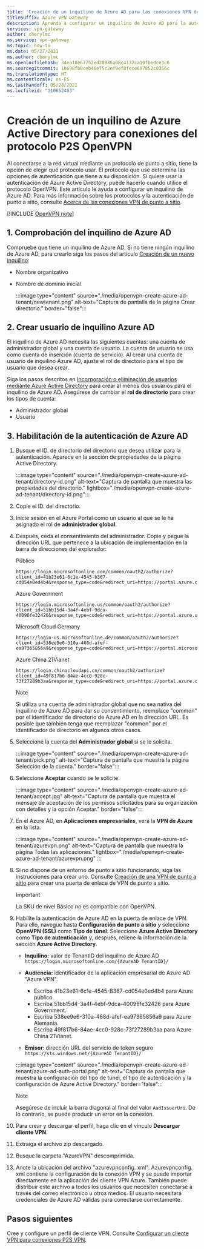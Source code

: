 ```yaml
---
title: 'Creación de un inquilino de Azure AD para las conexiones VPN de punto a sitio: Autenticación de Azure AD'
titleSuffix: Azure VPN Gateway
description: Aprenda a configurar un inquilino de Azure AD para la autenticación de Azure AD de punto a sitio (protocolo OpenVPN).
services: vpn-gateway
author: cherylmc
ms.service: vpn-gateway
ms.topic: how-to
ms.date: 05/27/2021
ms.author: cherylmc
ms.openlocfilehash: 34ea18e67752ed28986a08c4132ca10fbedce3c6
ms.sourcegitcommit: 1b698fb8ceb46e75c2ef9ef8fece697852c0356c
ms.translationtype: HT
ms.contentlocale: es-ES
ms.lasthandoff: 05/28/2021
ms.locfileid: "110652483"
---
```

# <a name="create-an-azure-active-directory-tenant-for-p2s-openvpn-protocol-connections"></a>Creación de un inquilino de Azure Active Directory para conexiones del protocolo P2S OpenVPN

Al conectarse a la red virtual mediante un protocolo de punto a sitio, tiene la opción de elegir qué protocolo usar. El protocolo que use determina las opciones de autenticación que tiene a su disposición. Si quiere usar la autenticación de Azure Active Directory, puede hacerlo cuando utilice el protocolo OpenVPN. Este artículo le ayuda a configurar un inquilino de Azure AD. Para más información sobre los protocolos y la autenticación de punto a sitio, consulte [Acerca de las conexiones VPN de punto a sitio](point-to-site-about.md).

[!INCLUDE [OpenVPN note](../../includes/vpn-gateway-openvpn-auth-include.md)]

## <a name="1-verify-azure-ad-tenant"></a><a name="tenant"></a>1. Comprobación del inquilino de Azure AD

Compruebe que tiene un inquilino de Azure AD. Si no tiene ningún inquilino de Azure AD, para crearlo siga los pasos del artículo [Creación de un nuevo inquilino](../active-directory/fundamentals/active-directory-access-create-new-tenant.md):

* Nombre organizativo
* Nombre de dominio inicial

   :::image type="content" source="./media/openvpn-create-azure-ad-tenant/newtenant.png" alt-text="Captura de pantalla de la página Crear directorio." border="false":::

## <a name="2-create-azure-ad-tenant-users"></a><a name="users"></a>2. Crear usuario de inquilino Azure AD

El inquilino de Azure AD necesita las siguientes cuentas: una cuenta de administrador global y una cuenta de usuario. La cuenta de usuario se usa como cuenta de inserción (cuenta de servicio). Al crear una cuenta de usuario de inquilino Azure AD, ajuste el rol de directorio para el tipo de usuario que desea crear.

Siga los pasos descritos en [Incorporación o eliminación de usuarios mediante Azure Active Directory](../active-directory/fundamentals/add-users-azure-active-directory.md) para crear al menos dos usuarios para el inquilino de Azure AD. Asegúrese de cambiar el **rol de directorio** para crear los tipos de cuenta:

* Administrador global
* Usuario

## <a name="3-enable-azure-ad-authentication-on-the-vpn-gateway"></a><a name="enable-authentication"></a>3. Habilitación de la autenticación de Azure AD

1. Busque el ID. de directorio del directorio que desea utilizar para la autenticación. Aparece en la sección de propiedades de la página Active Directory.

   :::image type="content" source="./media/openvpn-create-azure-ad-tenant/directory-id.png" alt-text="Captura de pantalla que muestra las propiedades del directorio." lightbox="./media/openvpn-create-azure-ad-tenant/directory-id.png":::

1. Copie el ID. del directorio.

1. Inicie sesión en el Azure Portal como un usuario al que se le ha asignado el rol de **administrador global**.

1. Después, ceda el consentimiento del administrador. Copie y pegue la dirección URL que pertenece a la ubicación de implementación en la barra de direcciones del explorador:

   Público

   ```
   https://login.microsoftonline.com/common/oauth2/authorize?client_id=41b23e61-6c1e-4545-b367-cd054e0ed4b4&response_type=code&redirect_uri=https://portal.azure.com&nonce=1234&prompt=admin_consent
   ````

   Azure Government

   ```
   https://login.microsoftonline.us/common/oauth2/authorize?client_id=51bb15d4-3a4f-4ebf-9dca-40096fe32426&response_type=code&redirect_uri=https://portal.azure.us&nonce=1234&prompt=admin_consent
   ````

   Microsoft Cloud Germany

   ```
   https://login-us.microsoftonline.de/common/oauth2/authorize?client_id=538ee9e6-310a-468d-afef-ea97365856a9&response_type=code&redirect_uri=https://portal.microsoftazure.de&nonce=1234&prompt=admin_consent
   ````

    Azure China 21Vianet

    ```
    https://login.chinacloudapi.cn/common/oauth2/authorize?client_id=49f817b6-84ae-4cc0-928c-73f27289b3aa&response_type=code&redirect_uri=https://portal.azure.cn&nonce=1234&prompt=admin_consent
    ```

   > [!NOTE]
   > Si utiliza una cuenta de administrador global que no sea nativa del inquilino de Azure AD para dar su consentimiento, reemplace "common" por el identificador de directorio de Azure AD en la dirección URL. Es posible que también tenga que reemplazar "common" por el identificador de directorio en algunos otros casos.
   >

1. Seleccione la cuenta del **Administrador global** si se le solicita.

   :::image type="content" source="./media/openvpn-create-azure-ad-tenant/pick.png" alt-text="Captura de pantalla que muestra la página Selección de la cuenta." border="false":::
1. Seleccione **Aceptar** cuando se le solicite.

   :::image type="content" source="./media/openvpn-create-azure-ad-tenant/accept.jpg" alt-text="Captura de pantalla que muestra el mensaje de aceptación de los permisos solicitados para su organización con detalles y la opción Aceptar." border="false":::
1. En el Azure AD, en **Aplicaciones empresariales**, verá la **VPN de Azure** en la lista.

   :::image type="content" source="./media/openvpn-create-azure-ad-tenant/azurevpn.png" alt-text="Captura de pantalla que muestra la página Todas las aplicaciones." lightbox="./media/openvpn-create-azure-ad-tenant/azurevpn.png" :::
1. Si no dispone de un entorno de punto a sitio funcionando, siga las instrucciones para crear uno. Consulte [Creación de una VPN de punto a sitio](vpn-gateway-howto-point-to-site-resource-manager-portal.md) para crear una puerta de enlace de VPN de punto a sitio.

    > [!IMPORTANT]
    > La SKU de nivel Básico no es compatible con OpenVPN.

1. Habilite la autenticación de Azure AD en la puerta de enlace de VPN. Para ello, navegue hasta **Configuración de punto a sitio** y seleccione **OpenVPN (SSL)** como **Tipo de túnel**. Seleccione **Azure Active Directory** como **Tipo de autenticación** y, después, rellene la información de la sección **Azure Active Directory**.

   * **Inquilino:** valor de TenantID del inquilino de Azure AD ```https://login.microsoftonline.com/{AzureAD TenantID}/```

   * **Audiencia:** identificador de la aplicación empresarial de Azure AD "Azure VPN".

       * Escriba 41b23e61-6c1e-4545-B367-cd054e0ed4b4 para Azure público.
       * Escriba 51bb15d4-3a4f-4ebf-9dca-40096fe32426 para Azure Government.
       * Escriba 538ee9e6-310a-468d-afef-ea97365856a9 para Azure Alemania.
       * Escriba 49f817b6-84ae-4cc0-928c-73f27289b3aa para Azure China 21Vianet.


   * **Emisor**: dirección URL del servicio de token seguro ```https://sts.windows.net/{AzureAD TenantID}/```


   :::image type="content" source="./media/openvpn-create-azure-ad-tenant/azure-ad-auth-portal.png" alt-text="Captura de pantalla que muestra la configuración del tipo de túnel, el tipo de autenticación y la configuración de Azure Active Directory." border="false":::

   > [!NOTE]
   > Asegúrese de incluir la barra diagonal al final del valor `AadIssuerUri`. De lo contrario, se puede producir un error en la conexión.
   >

1. Para crear y descargar el perfil, haga clic en el vínculo **Descargar cliente VPN**.

1. Extraiga el archivo zip descargado.

1. Busque la carpeta "AzureVPN" descomprimida.

1. Anote la ubicación del archivo "azurevpnconfig. xml". Azurevpnconfig. xml contiene la configuración de la conexión VPN y se puede importar directamente en la aplicación del cliente VPN Azure. También puede distribuir este archivo a todos los usuarios que necesiten conectarse a través del correo electrónico u otros medios. El usuario necesitará credenciales de Azure AD válidas para conectarse correctamente.

## <a name="next-steps"></a>Pasos siguientes

Cree y configure un perfil de cliente VPN. Consulte [Configurar un cliente VPN para conexiones P2S VPN](openvpn-azure-ad-client.md).
